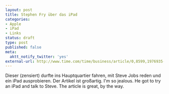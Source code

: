 ```yaml
---
layout: post
title: Stephen Fry über das iPad
categories:
- Apple
- iPad
- Links
status: draft
type: post
published: false
meta:
  aktt_notify_twitter: 'yes'
external-url: http://www.time.com/time/business/article/0,8599,1976935-1,00.html
---
```

Dieser (zensiert) durfte ins Hauptquartier fahren, mit Steve Jobs reden und ein iPad ausprobieren. Der Artikel ist großartig.
<span class="en">I'm so jealous. He got to try an iPad and talk to Steve. The article is great, by the way.</span>
